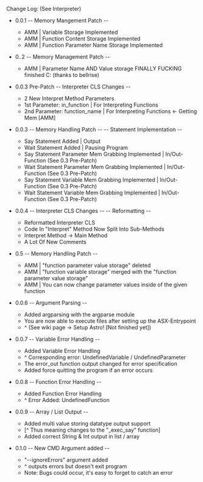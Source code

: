 Change Log: (See Interpreter)

* 0.0.1
    -- Memory Mangement Patch -- 
    - AMM | Variable Storage Implemented
    - AMM | Function Content Storage Implemented
    - AMM | Function Parameter Name Storage Implemented

* 0..2
    -- Memory Management Patch -- 
    - AMM | Parameter Name AND Value storage FINALLY FUCKING finished C: (thanks to bellrise)


* 0.0.3 Pre-Patch 
    -- Interpreter CLS Changes --
    - 2 New Interpret Method Parameters
    - 1st Parameter: in_function                        | For Interpreting Functions
    - 2nd Parameter: function_name                      | For Interpreting Functions <- Getting Mem [AMM]

* 0.0.3
    -- Memory Handling Patch -- 
    -- Statement Implementation -- 
    - Say Statement Added                               | Output
    - Wait Statement Added                              | Pausing Program
    - Say Statement Parameter Mem Grabbing Implemented  | In/Out-Function (See 0.3 Pre-Patch)
    - Wait Statement Parameter Mem Grabbing Implemented | In/Out-Function (See 0.3 Pre-Patch)
    - Say Statement Variable Mem Grabbing Implemented   | In/Out-Function (See 0.3 Pre-Patch)
    - Wait Statement Variable Mem Grabbing Implemented  | In/Out-Function (See 0.3 Pre-Patch)

* 0.0.4
    -- Interpreter CLS Changes --
    -- Reformatting -- 
    - Reformatted Interpreter CLS
    - Code In "Interpret" Method Now Split Into Sub-Methods
    - Interpret Method -> Main Method
    - A Lot Of New Comments

* 0.5
    -- Memory Handling Patch --
    - AMM | "function parameter value storage" deleted
    - AMM | "function variable storage" merged with the "function parameter value storage"
    - AMM | You can now change parameter values inside of the given function

* 0.0.6
    -- Argument Parsing -- 
    - Added argparsing with the argparse module
    - You are now able to execute files after setting up the ASX-Entrypoint
    - ^ (See wiki page -> Setup Astro! [Not finished yet])

* 0.0.7
    -- Variable Error Handling -- 
    - Added Variable Error Handling
    - ^ Corresponding error: UndefinedVariable / UndefinedParameter
    - The error_out function output changed for error specification
    - Added force quitting the program if an error occurs

* 0.0.8
    -- Function Error Handling --
    - Added Function Error Handling
    - ^ Error Added: UndefinedFunction

* 0.0.9
    -- Array / List Output --
    - Added multi value storing datatype output support
    - [^ Thus meaning changes to the "_exec_say" function]
    - Added correct String & Int output in list / array

* 0.1.0
    -- New CMD Argument added -- 
    - "--ignoreErrors" argument added
    -  ^ outputs errors but doesn't exit program
    - Note: Bugs could occur, it's easy to forget to catch an error
